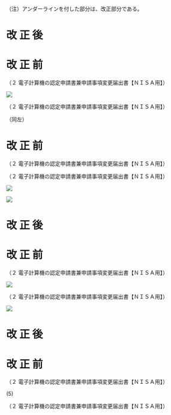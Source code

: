 （注）アンダーラインを付した部分は、改正部分である。

# 改 正 後

# 改 正 前

（２ 電子計算機の認定申請書兼申請事項変更届出書【ＮＩＳＡ用】）

![](https://www.nta.go.jp/tmp/e9868cf7-023b-4e2e-a688-f78504e4a50c/images/9dfabe7133444a169ccbc55bae944dcc741771be23ecefc0c14c93455dd056ba.jpg)

（２ 電子計算機の認定申請書兼申請事項変更届出書【ＮＩＳＡ用】）

（同左）

# 改 正 前

（２ 電子計算機の認定申請書兼申請事項変更届出書【ＮＩＳＡ用】）

（２ 電子計算機の認定申請書兼申請事項変更届出書【ＮＩＳＡ用】）

![](https://www.nta.go.jp/tmp/e9868cf7-023b-4e2e-a688-f78504e4a50c/images/d53ed3803e9f458cf36cd381cb8cc43cdcef8b7f2709ec5a1724e1a55ca5472e.jpg)

![](https://www.nta.go.jp/tmp/e9868cf7-023b-4e2e-a688-f78504e4a50c/images/5fff3a16f34a1c24ff8f14bd382a33e7e1eb580edd0339ef16763e8bbe2b3f12.jpg)

# 改 正 後

# 改 正 前

（２ 電子計算機の認定申請書兼申請事項変更届出書【ＮＩＳＡ用】）

![](https://www.nta.go.jp/tmp/e9868cf7-023b-4e2e-a688-f78504e4a50c/images/7acec8823e1bcce2e8bf2a92163218f182ba8635adb304446cbcc0ec794e9012.jpg)

（２ 電子計算機の認定申請書兼申請事項変更届出書【ＮＩＳＡ用】）

![](https://www.nta.go.jp/tmp/e9868cf7-023b-4e2e-a688-f78504e4a50c/images/5458f0541c4d233e075d85529d57dfffd9a6865b7af427050722ef57edb82151.jpg)

# 改 正 後

# 改 正 前

（２ 電子計算機の認定申請書兼申請事項変更届出書【ＮＩＳＡ用】）

$(5)$

（２ 電子計算機の認定申請書兼申請事項変更届出書【ＮＩＳＡ用】）